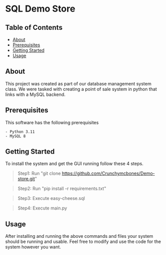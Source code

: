 # SQL Demo Store

## Table of Contents

- [About](#about)
- [Prerequisites](#prerequisites)
- [Getting Started](#getting_started)
- [Usage](#usage)

## About <a name = "about"></a>

This project was created as part of our database management system class.
We were tasked with creating a point of sale system in python that links with a MySQL backend.

## Prerequisites <a name = "prerequisites"></a>

This software has the following prerequisites

```
- Python 3.11
- MySQL 8
```


## Getting Started <a name = "getting_started"></a>

To install the system and get the GUI running follow these 4 steps.

> Step1: Run "git clone https://github.com/Crunchymcbones/Demo-store.git"

> Step2: Run "pip install -r requirements.txt"

> Step3: Execute easy-cheese.sql

> Step4: Execute main.py


## Usage <a name = "usage"></a>

After installing and running the above commands and files your system should be running and usable. Feel free to modify and use the code for the system however you want.
